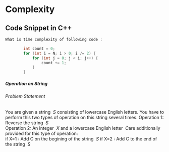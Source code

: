 # Complexity
## Code Snippet in C++

```cpp
What is time complexity of following code :

        int count = 0;
        for (int i = N; i > 0; i /= 2) {
            for (int j = 0; j < i; j++) {
                count += 1;
            }
        }


```
##### Operation on String

###### Problem Statement
You are given a string $`\ S `$ consisting of lowercase English letters. You have to perform this two types of operation on this string several times.
Operation 1: Reverse the string $`\ S `$ <br/>
Operation 2: An integer $`\ X `$ and a lowercase English letter $`\ C `$​ are additionally provided for this type of operation:   
if X=1 : Add C on the begining of the string $`\ S `$ 
if X=2 : Add C to the end of the string $`\ S `$
